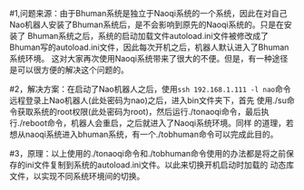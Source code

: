 #1,问题来源：由于Bhuman系统是独立于Naoqi系统的一个系统，因此在对自己Nao机器人安装了Bhuman系统后，是不会影响到原先的Naoqi系统的。只是在安装了
Bhuman系统之后，系统的启动加载文件autoload.ini文件被修改成了Bhuman写的autoload.ini文件，因此每次开机之后，机器人默认进入了Bhuman系统环境。
这对大家再次使用Naoqi系统带来了很大的不便。但是，有一种途径是可以很方便的解决这个问题的。

#2，解决方案：在启动了Nao机器人之后，使用```ssh 192.168.1.111 -l nao```命令远程登录上Nao机器人(此处密码为nao)之后，进入bin文件夹下，首先
使用./su命令获取系统的root权限(此处密码为root)，然后运行./tonaoqi命令，最后执行./reboot命令，机器人会重启，之后就进入了Naoqi系统环境。同样
的道理，若想从naoqi系统进入bhuman系统，有一个./tobhuman命令可以完成此目的。

#3，原理：以上使用的./tonaoqi命令和./tobhuman命令使用的办法都是将之前保存的ini文件复制到系统的autoload.ini文件。以此来切换开机启动时加载的
动态库文件，以实现不同系统环境间的切换。
